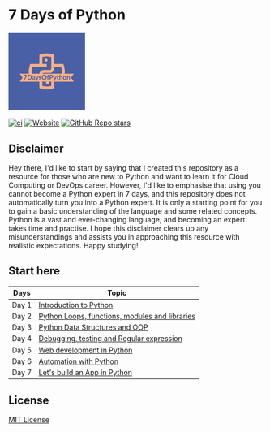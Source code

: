 # 7 Days of Python
<img src="docs/images/logo/7DaysOfPython-logos.jpeg" alt="90DaysOfDevOps Logo" width="30%" height="30%" />

[![ci](https://github.com/rishabkumar7/7DaysOfPython/actions/workflows/gh-pages.yml/badge.svg)](https://github.com/rishabkumar7/7DaysOfPython/actions/workflows/gh-pages.yml)
[![Website](https://img.shields.io/website?down_message=down&up_message=up&url=https%3A%2F%2F7daysofpython.com)](https://7daysofpython.com)
[![GitHub Repo stars](https://img.shields.io/github/stars/rishabkumar7/7DaysOfPython?style=social)](https://github.com/rishabkumar7/7DaysOfPython/)

## Disclaimer

Hey there, I'd like to start by saying that I created this repository as a resource for those who are new to Python and want to learn it for Cloud Computing or DevOps career. However, I'd like to emphasise that using you cannot become a Python expert in 7 days, and this repository does not automatically turn you into a Python expert. It is only a starting point for you to gain a basic understanding of the language and some related concepts. Python is a vast and ever-changing language, and becoming an expert takes time and practise. I hope this disclaimer clears up any misunderstandings and assists you in approaching this resource with realistic expectations. Happy studying!

## Start here

| Days      | Topic |
| ----------- | ----------- |
| Day 1   | [Introduction to Python](docs/days/day1.md)       |
| Day 2   | [Python Loops, functions, modules and libraries](docs/days/day2.md)        |
| Day 3   | [Python Data Structures and OOP](docs/days/day3.md)       |
| Day 4   | [Debugging, testing and Regular expression](docs/days/day4.md)        |
| Day 5   | [Web development in Python](docs/days/day5.md)       |
| Day 6   | [Automation with Python](docs/days/day6.md)        |
| Day 7   | [Let's build an App in Python](docs/days/day7.md)        |


## License

[MIT License](LICENSE)
